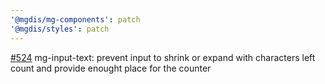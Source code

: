 ```yaml
---
'@mgdis/mg-components': patch
'@mgdis/styles': patch
---
```


[#524](https://gitlab.mgdis.fr/core/core-ui/core-ui/-/issues/524) mg-input-text: prevent input to shrink or expand with characters left count and provide enought place for the counter
